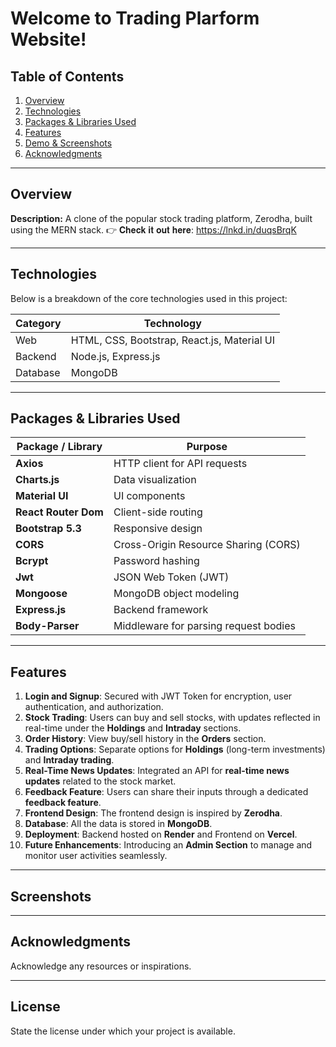 # Welcome to Trading Plarform Website!  


## Table of Contents
1. [Overview](#overview)
2. [Technologies](#technologies)
3. [Packages & Libraries Used](#packages--libraries-used)
4. [Features](#features)
5. [Demo & Screenshots](#demo--screenshots)
6. [Acknowledgments](#acknowledgments)


---

## Overview
**Description:** A clone of the popular stock trading platform, Zerodha, built using the MERN stack.
👉 𝐂𝐡𝐞𝐜𝐤 𝐢𝐭 𝐨𝐮𝐭 𝐡𝐞𝐫𝐞: https://lnkd.in/duqsBrqK

---

## Technologies
Below is a breakdown of the core technologies used in this project:

| Category     | Technology     |
|--------------|----------------|
| Web          | HTML, CSS, Bootstrap, React.js, Material UI |
| Backend      | Node.js, Express.js |
| Database     | MongoDB        |


---

## Packages & Libraries Used


| Package / Library    | Purpose |
| -------------------- | ------- |
| **Axios**            | HTTP client for API requests |
| **Charts.js**        | Data visualization |
| **Material UI**      | UI components |
| **React Router Dom** | Client-side routing |
| **Bootstrap 5.3**    | Responsive design |
| **CORS**             | Cross-Origin Resource Sharing (CORS) |
| **Bcrypt**           | Password hashing |
| **Jwt**              | JSON Web Token (JWT) |
| **Mongoose**         | MongoDB object modeling |
| **Express.js**       | Backend framework |
| **Body-Parser**      | Middleware for parsing request bodies |

---



## Features

1. **Login and Signup**: Secured with JWT Token for encryption, user authentication, and authorization.
2. **Stock Trading**: Users can buy and sell stocks, with updates reflected in real-time under the **Holdings** and **Intraday** sections.
3. **Order History**: View buy/sell history in the **Orders** section.
4. **Trading Options**: Separate options for **Holdings** (long-term investments) and **Intraday trading**.
5. **Real-Time News Updates**: Integrated an API for **real-time news updates** related to the stock market.
6. **Feedback Feature**: Users can share their inputs through a dedicated **feedback feature**.
7. **Frontend Design**: The frontend design is inspired by **Zerodha**.
8. **Database**: All the data is stored in **MongoDB**.
9. **Deployment**: Backend hosted on **Render** and Frontend on **Vercel**.
10. **Future Enhancements**: Introducing an **Admin Section** to manage and monitor user activities seamlessly.


---

## Screenshots


---

## Acknowledgments
Acknowledge any resources or inspirations.

---

## License
State the license under which your project is available.



